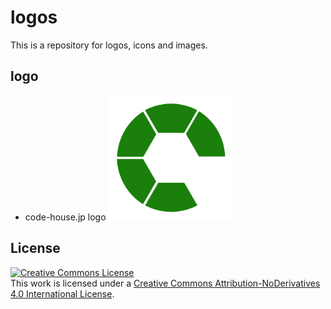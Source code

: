 # logos

This is a repository for logos, icons and images.

## logo

- code-house.jp logo
    <img src="logo/codehouse_logo.png?raw=ture" alt="code-house.jp logo" width="200px">

## License

<a rel="license" href="http://creativecommons.org/licenses/by-nd/4.0/"><img alt="Creative Commons License" style="border-width:0" src="https://i.creativecommons.org/l/by-nd/4.0/88x31.png" /></a><br />This work is licensed under a <a rel="license" href="http://creativecommons.org/licenses/by-nd/4.0/">Creative Commons Attribution-NoDerivatives 4.0 International License</a>.

